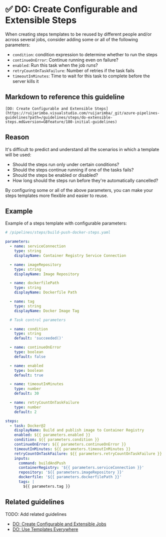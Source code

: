 # ✅ DO: Create Configurable and Extensible Steps

When creating steps templates to be reused by different people and/or across
several jobs, consider adding some or all of the following parameters:

- `condition`: condition expression to determine whether to run the steps
- `continueOnError`: Continue running even on failure?
- `enabled`: Run this task when the job runs?
- `retryCountOnTaskFailure`: Number of retries if the task fails
- `timeoutInMinutes`: Time to wait for this task to complete before the server
kills it

## Markdown to reference this guideline

```plaintext
[DO: Create Configurable and Extensible Steps](https://ruijarimba.visualstudio.com/ruijarimba/_git/azure-pipelines-guidelines?path=/guidelines/steps/do-extensible-steps.md&version=GBfeature/180-initial-guidelines)
```

## Reason

It's difficult to predict and understand all the scenarios in which a template will
be used:

- Should the steps run only under certain conditions?
- Should the steps continue running if one of the tasks fails?
- Should the steps be enabled or disabled?
- How long should the steps run before they're automatically cancelled?

By configuring some or all of the above parameters, you can make
your steps templates more flexible and easier to reuse.

## Example

Example of a steps template with configurable parameters:

```yaml
# /pipelines/steps/build-push-docker-steps.yaml

parameters:
  - name: serviceConnection
    type: string
    displayName: Container Registry Service Connection

  - name: imageRepository
    type: string
    displayName: Image Repository

  - name: dockerfilePath
    type: string
    displayName: Dockerfile Path

  - name: tag
    type: string
    displayName: Docker Image Tag

  # Task control parameters

  - name: condition
    type: string
    default: 'succeeded()'

  - name: continueOnError
    type: boolean
    default: false

  - name: enabled
    type: boolean
    default: true

  - name: timeoutInMinutes
    type: number
    default: 30

  - name: retryCountOnTaskFailure
    type: number
    default: 2

steps:
  - task: Docker@2
    displayName: Build and publish image to Container Registry
    enabled: ${{ parameters.enabled }}
    condition: ${{ parameters.condition }}
    continueOnError: ${{ parameters.continueOnError }}
    timeoutInMinutes: ${{ parameters.timeoutInMinutes }}
    retryCountOnTaskFailure: ${{ parameters.retryCountOnTaskFailure }}
    inputs:
      command: buildAndPush
      containerRegistry: '${{ parameters.serviceConnection }}'
      repository: '${{ parameters.imageRepository }}'
      dockerfile: '${{ parameters.dockerfilePath }}'
      tags: |
        ${{ parameters.tag }}
```

## Related guidelines

TODO: Add related guidelines

- [DO: Create Configurable and Extensible Jobs](/guidelines/jobs/do-extensible-jobs.md)
- [DO: Use Templates Everywhere](/guidelines/general/do-templates-everywhere.md)
